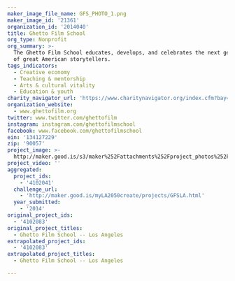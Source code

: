 ```yaml
---
maker_image_file_name: GFS_PHOTO_1.png
maker_image_id: '21361'
organization_id: '2014040'
title: Ghetto Film School
org_type: Nonprofit
org_summary: >-
  The Ghetto Film School educates, develops, and celebrates the next generation
  of great American storytellers.
tags_indicators:
  - Creative economy
  - Teaching & mentorship
  - Arts & cultural vitality
  - Education & youth
charity_navigator_url: 'https://www.charitynavigator.org/index.cfm?bay=search.profile&ein=134127229'
organization_website:
  - www.ghettofilm.org
twitter: www.twitter.com/ghettofilm
instagram: instagram.com/ghettofilmschool
facebook: www.facebook.com/ghettofilmschool
ein: '134127229'
zip: '90057'
project_image: >-
  http://maker.good.is/s3/maker%252Fattachments%252Fproject_photos%252Fimages%252F21361%252Fdisplay%252FGFS_PHOTO_1.png=c570x385
project_video: ''
aggregated:
  project_ids:
    - '4102041'
  challenge_url:
    - 'http://maker.good.is/myLA2050create/projects/GFSLA.html'
  year_submitted:
    - '2014'
original_project_ids:
  - '4102083'
original_project_titles:
  - Ghetto Film School -- Los Angeles
extrapolated_project_ids:
  - '4102083'
extrapolated_project_titles:
  - Ghetto Film School -- Los Angeles

---
```

